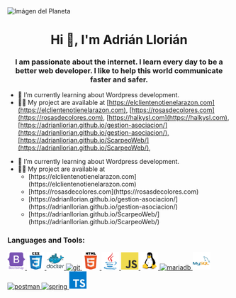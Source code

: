 <img src="https://cdn.pixabay.com/photo/2016/10/20/18/35/earth-1756274_960_720.jpg" alt="Imágen del Planeta">
<h1 align="center">Hi 👋, I'm Adrián Llorián</h1>
<h3 align="center">I am passionate about the internet. I learn every day to be a better web developer. I like to help this world communicate faster and safer.</h3>

- 🌱 I’m currently learning about Wordpress development.
- 👨‍💻 My project are available at [https://elclientenotienelarazon.com](https://elclientenotienelarazon.com), [https://rosasdecolores.com](https://rosasdecolores.com), [https://halkysl.com](https://halkysl.com), [https://adrianllorian.github.io/gestion-asociacion/](https://adrianllorian.github.io/gestion-asociacion/),[https://adrianllorian.github.io/ScarpeoWeb/](https://adrianllorian.github.io/ScarpeoWeb/),
<ul>
  <li>🌱 I’m currently learning about Wordpress development.</li>
  <li>👨‍💻 My project are available at
    <ul>
      <li>[https://elclientenotienelarazon.com](https://elclientenotienelarazon.com)</li>
      <li>[https://rosasdecolores.com](https://rosasdecolores.com)</li>
      <li>[https://adrianllorian.github.io/gestion-asociacion/](https://adrianllorian.github.io/gestion-asociacion/)</li>
      <li>[https://adrianllorian.github.io/ScarpeoWeb/](https://adrianllorian.github.io/ScarpeoWeb/)</li>
    </ul>
  </li>
</ul>




<h3 align="left">Languages and Tools:</h3>
<p align="left"> <a href="https://getbootstrap.com" target="_blank"> <img src="https://raw.githubusercontent.com/devicons/devicon/master/icons/bootstrap/bootstrap-plain-wordmark.svg" alt="bootstrap" width="40" height="40"/> </a> <a href="https://www.w3schools.com/css/" target="_blank"> <img src="https://raw.githubusercontent.com/devicons/devicon/master/icons/css3/css3-original-wordmark.svg" alt="css3" width="40" height="40"/> </a> <a href="https://www.docker.com/" target="_blank"> <img src="https://raw.githubusercontent.com/devicons/devicon/master/icons/docker/docker-original-wordmark.svg" alt="docker" width="40" height="40"/> </a> <a href="https://git-scm.com/" target="_blank"> <img src="https://www.vectorlogo.zone/logos/git-scm/git-scm-icon.svg" alt="git" width="40" height="40"/> </a> <a href="https://www.w3.org/html/" target="_blank"> <img src="https://raw.githubusercontent.com/devicons/devicon/master/icons/html5/html5-original-wordmark.svg" alt="html5" width="40" height="40"/> </a> <a href="https://www.java.com" target="_blank"> <img src="https://raw.githubusercontent.com/devicons/devicon/master/icons/java/java-original.svg" alt="java" width="40" height="40"/> </a> <a href="https://developer.mozilla.org/en-US/docs/Web/JavaScript" target="_blank"> <img src="https://raw.githubusercontent.com/devicons/devicon/master/icons/javascript/javascript-original.svg" alt="javascript" width="40" height="40"/> </a> <a href="https://www.linux.org/" target="_blank"> <img src="https://raw.githubusercontent.com/devicons/devicon/master/icons/linux/linux-original.svg" alt="linux" width="40" height="40"/> </a> <a href="https://mariadb.org/" target="_blank"> <img src="https://www.vectorlogo.zone/logos/mariadb/mariadb-icon.svg" alt="mariadb" width="40" height="40"/> </a> <a href="https://www.mysql.com/" target="_blank"> <img src="https://raw.githubusercontent.com/devicons/devicon/master/icons/mysql/mysql-original-wordmark.svg" alt="mysql" width="40" height="40"/> </a> <a href="https://postman.com" target="_blank"> <img src="https://www.vectorlogo.zone/logos/getpostman/getpostman-icon.svg" alt="postman" width="40" height="40"/> </a> <a href="https://spring.io/" target="_blank"> <img src="https://www.vectorlogo.zone/logos/springio/springio-icon.svg" alt="spring" width="40" height="40"/> </a> <a href="https://www.typescriptlang.org/" target="_blank"> <img src="https://raw.githubusercontent.com/devicons/devicon/master/icons/typescript/typescript-original.svg" alt="typescript" width="40" height="40"/> </a> </p>
